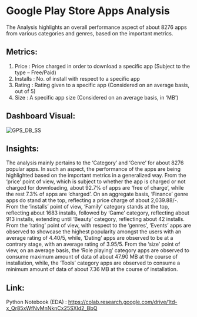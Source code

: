 # Google Play Store Apps Analysis
The Analysis highlights an overall performance aspect of about 8276 apps from various categories and genres, based on the important metrics.
## Metrics:
1. Price : Price charged in order to download a specific app (Subject to the type – Free/Paid)
2. Installs : No. of install with respect to a specific app
3. Rating : Rating given to a specific app (Considered on an average basis, out of 5)
4. Size : A specific app size (Considered on an average basis, in ‘MB’)
## Dashboard Visual: 
![GPS_DB_SS](https://github.com/binnithomas/GooglePlayStoreApps_Analysis/assets/124578312/ed3d205d-0509-4bc5-8d9c-af13fcb8deef)
## Insights:
The analysis mainly pertains to the ‘Category’ and ‘Genre’ for about 8276 popular apps. In such an aspect, the performance of the apps are being highlighted based on the important metrics in a generalized way. From the ‘price’ point of view, which is subject to whether the app is charged or not charged for downloading, about 92.7% of apps are ‘free of charge’, while the rest 7.3% of apps are ‘charged’. On an aggregate basis, ‘Finance’ genre apps do stand at the top, reflecting a price charge of about 2,039.88/-. From the ‘installs’ point of view, ‘Family’ category stands at the top, reflecting about 1683 installs, followed by ‘Game’ category, reflecting about 913 installs, extending until ‘Beauty’ category, reflecting about 42 installs. From the ‘rating’ point of view, with respect to the ‘genres’, ‘Events’ apps are observed to showcase the highest popularity amongst the users with an average rating of 4.40/5, while, ‘Dating’ apps are observed to be at a contrary stage, with an average rating of 3.95/5. From the ‘size’ point of view, on an average basis, the ‘Role playing’ category apps are observed to consume maximum amount of data of about 47.90 MB at the course of installation, while, the ‘Tools’ category apps are observed to consume a minimum amount of data of about 7.36 MB at the course of installation. 
## Link:
Python Notebook (EDA) : https://colab.research.google.com/drive/1td-x_Qr85xWfNvMnNknCx25SXld2_BbQ




